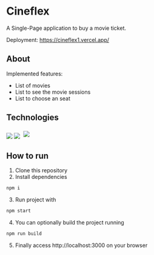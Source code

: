 # Cineflex

A Single-Page application to buy a movie ticket.

Deployment: https://cineflex1.vercel.app/

## About

Implemented features:
- List of movies
- List to see the movie sessions
- List to choose an seat

## Technologies
<p>
  <img src='https://img.shields.io/badge/React-20232A?style=for-the-badge&logo=react&logoColor=61DAFB' />

  <img src='https://img.shields.io/badge/React_Router-CA4245?style=for-the-badge&logo=react-router&logoColor=white' />

  <img style='margin: 5px;' src='https://img.shields.io/badge/axios%20-%2320232a.svg?&style=for-the-badge&color=informational'>
</p>

## How to run

1. Clone this repository
2. Install dependencies
```bash
npm i
```
3. Run project with
```bash
npm start
```
4. You can optionally build the project running
```bash
npm run build
```
5. Finally access http://localhost:3000 on your browser
